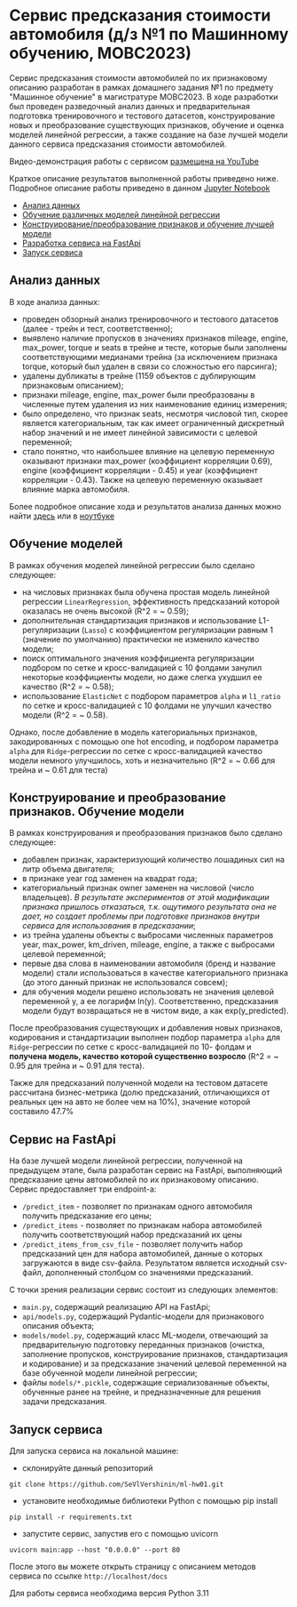 # Сервис предсказания стоимости автомобиля (д/з №1 по Машинному обучению, МОВС2023)  
Сервис предсказания стоимости автомобилей по их признаковому описанию разработан в рамках 
домашнего задания №1 по предмету "Машинное обучение" в магистратуре МОВС2023. В ходе разработки 
был проведен разведочный анализ данных и предварительная подготовка тренировочного и тестового датасетов, 
конструирование новых и преобразование существующих признаков, обучение и оценка моделей линейной регрессии, 
а также создание на базе лучшей модели данного сервиса предсказания стоимости автомобилей. 

Видео-демонстрация работы с сервисом [размещена на YouTube](https://www.youtube.com/watch?v=gY5yGY9AT9c)

Краткое описание результатов выполненной работы приведено ниже. Подробное описание работы приведено 
в данном [Jupyter Notebook](https://github.com/SeVlVershinin/ml-hw01/blob/main/HW1_Regression_with_inference.ipynb)

- [Анализ данных](#анализ-данных)
- [Обучение различных моделей линейной регрессии](#обучение-моделей)
- [Конструирование/преобразование признаков и обучение лучшей модели](#конструирование-и-преобразование-признаков-обучение-модели)
- [Разработка сервиса на FastApi](#сервис-на-fastapi)
- [Запуск сервиса](#запуск-сервиса)

## Анализ данных
В ходе анализа данных:
- проведен обзорный анализ тренировочного и тестового датасетов (далее - трейн и тест, соответственно); 
- выявлено наличие пропусков в значениях признаков mileage, engine, max_power, torque и seats в трейне и тесте, 
которые были заполнены соответствующими медианами трейна (за исключением признака torque, который был удален в связи 
со сложностью его парсинга);
- удалены дубликаты в трейне (1159 объектов с дублирующим признаковым описанием);
- признаки mileage, engine, max_power были преобразованы в численные путем удаления из них наименование 
единиц измерения;
- было определено, что признак seats, несмотря числовой тип, скорее является категориальным, так как имеет 
ограниченный дискретный набор значений и не имеет линейной зависимости с целевой переменной; 
- стало понятно, что наибольшее влияние на целевую переменную оказывают признаки max_power (коэффициент корреляции 0.69),
engine (коэффициент корреляции - 0.45) и year (коэффициент корреляции - 0.43). Также на целевую переменную оказывает 
влияние марка автомобиля.


Более подробное описание хода и результатов анализа данных можно найти [здесь](EDA.md) 
или в [ноутбуке](HW1_Regression_with_inference.ipynb)

## Обучение моделей
В рамках обучения моделей линейной регрессии было сделано следующее: 
- на числовых признаках была обучена простая модель линейной регрессии ```LinearRegression```, эффективность 
предсказаний которой оказалась не очень высокой (R^2 = ~ 0.59); 
- дополнительная стандартизация признаков и использование L1-регуляризации (```Lasso```) с коэффициентом регуляризации 
равным 1 (значение по умолчанию) практически не изменило качество модели;
- поиск оптимального значения коэффициента регуляризации подбором по сетке и кросс-валидацией с 10 фолдами занулил
некоторые коэффициенты модели, но даже слегка ухудшил ее качество (R^2 = ~ 0.58);
- использование ```ElasticNet``` с подбором параметров ```alpha``` и ```l1_ratio```  по сетке и кросс-валидацией с 
10 фолдами не улучшил качество модели (R^2 = ~ 0.58).

Однако, после добавление в модель категориальных признаков, закодированных с помощью one hot encoding, и подбором 
параметра ```alpha``` для ```Ridge```-регрессии по сетке с кросс-валидацией качество модели немного улучшилось, хоть и 
незначительно (R^2 = ~ 0.66 для трейна и ~ 0.61 для теста)
  


## Конструирование и преобразование признаков. Обучение модели
В рамках конструирования и преобразования признаков было сделано следующее: 
- добавлен признак, характеризующий количество лошадиных сил на литр объема двигателя;
- в признаке year год заменен на квадрат года;
- категориальный признак owner заменен на числовой (число владельцев). *В результате экспериментов от этой 
модификации признака пришлось отказаться, т.к. ощутимого результата она не дает, но создает проблемы при подготовке 
признаков внутри сервиса для использования в предсказании*; 
- из трейна удалены объекты с выбросами численных параметров year, max_power, km_driven, mileage, engine, а также с 
выбросами целевой переменной;
- первые два слова в наименовании автомобиля (бренд и название модели) стали использоваться в качестве категориального
признака (до этого данный признак не использовался совсем);
- для обучения модели решено использовать не значения целевой переменной y, а ее логарифм ln(y). Соответственно, 
предсказания модели будут возвращаться не в чистом виде, а как exp(y_predicted). 

После преобразования существующих и добавления новых признаков, кодирования и стандартизации выполнен подбор 
параметра ```alpha``` для  ```Ridge```-регрессии по сетке с кросс-валидацией по 10- фолдам и **получена модель, 
качество которой существенно возросло** (R^2 = ~ 0.95 для трейна и ~ 0.91 для теста). 

Также для предсказаний полученной модели на тестовом датасете рассчитана бизнес-метрика (долю предсказаний, отличающихся 
от реальных цен на авто не более чем на 10%), значение которой составило 47.7% 

## Сервис на FastApi
На базе лучшей модели линейной регрессии, полученной на предыдущем этапе, была разработан сервис на FastApi, 
выполняющий предсказание цены автомобилей по их признаковому описанию. Сервис предоставляет три endpoint-а: 
- ```/predict_item``` - позволяет по признакам одного автомобиля получить предсказание его цены;
- ```/predict_items``` - позволяет по признакам набора автомобилей получить соответствующий набор предсказаний их цены
- ```/predict_items_from_csv_file``` - позволяет получить набор предсказаний цен для набора автомобилей, 
данные о которых загружаются в виде csv-файла. Результатом является исходный csv-файл, дополненный столбцом со 
значениями предсказаний.

С точки зрения реализации сервис состоит из следующих элементов: 
- ```main.py```, содержащий реализацию API на FastApi;
- ```api/models.py```, содержащий Pydantic-модели для признакового описания объекта;
- ```models/model.py```, содержащий класс ML-модели, отвечающий за предварительную подготовку переданных признаков 
(очистка, заполнение пропусков, конструирование признаков, стандартизация и кодирование) и за предсказание
значений целевой переменной на базе обученной модели линейной регрессии;
- файлы ```models/*.pickle```, содержащие сериализованные объекты, обученные ранее на трейне, и предназначенные 
для решения задачи предсказания.


## Запуск сервиса
Для запуска сервиса на локальной машине: 
- склонируйте данный репозиторий
```commandline
git clone https://github.com/SeVlVershinin/ml-hw01.git
```
- установите необходимые библиотеки Python с помощью pip install
```commandline
pip install -r requirements.txt
```
- запустите сервис, запустив его с помощью uvicorn
```commandline
uvicorn main:app --host "0.0.0.0" --port 80
```
После этого вы можете открыть страницу с описанием методов сервиса по ссылке ```http://localhost/docs``` 

Для работы сервиса необходима версия Python 3.11
